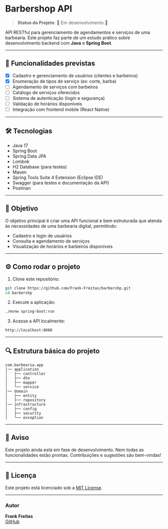 # Barbershop API

> **Status do Projeto**: 🚧 Em desenvolvimento 🚧

API RESTful para gerenciamento de agendamentos e serviços de uma barbearia. Este projeto faz parte de um estudo prático sobre desenvolvimento backend com **Java** e **Spring Boot**.

---

## 📌 Funcionalidades previstas

- [x] Cadastro e gerenciamento de usuários (clientes e barbeiros)
- [x] Enumeração de tipos de serviço (ex: corte, barba)
- [ ] Agendamento de serviços com barbeiros
- [ ] Catálogo de serviços oferecidos
- [ ] Sistema de autenticação (login e segurança)
- [ ] Validação de horários disponíveis
- [ ] Integração com frontend mobile (React Native)

---

## 🛠️ Tecnologias

- Java 17
- Spring Boot
- Spring Data JPA
- Lombok
- H2 Database (para testes)
- Maven
- Spring Tools Suite 4 Extension (Eclipse IDE)
- Swagger (para testes e documentação da API)
- Postman

---

## 🎯 Objetivo

O objetivo principal é criar uma API funcional e bem estruturada que atenda às necessidades de uma barbearia digital, permitindo:
- Cadastro e login de usuários
- Consulta e agendamento de serviços
- Visualização de horários e barbeiros disponíveis

---

## ⚙️ Como rodar o projeto

1. Clone este repositório:

```bash
git clone https://github.com/Frank-Freitas/barbershp.git
cd barbershp
```

2. Execute a aplicação:

```bash
./mvnw spring-boot:run
```

3. Acesse a API localmente:
```
http://localhost:8080
```

---

## 🔍 Estrutura básica do projeto

```
com.barbearia.app
│── application
│   ├── controller
│   ├── dto
│   ├── mapper
│   └── service
│── domain
│   ├── entity
│   ├── repository
│── infrastructure
│   ├── config
│   ├── security
│   └── exception
```

---

## 📢 Aviso

Este projeto ainda está em fase de desenvolvimento. Nem todas as funcionalidades estão prontas. Contribuições e sugestões são bem-vindas!

---

## 📄 Licença

Este projeto está licenciado sob a [MIT License](LICENSE).

---

### Autor
**Frank Freitas**  
[GitHub](https://github.com/Frank-Freitas)

